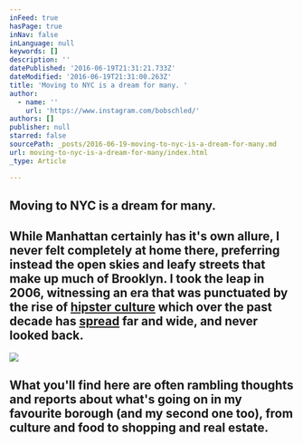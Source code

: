 ```yaml
---
inFeed: true
hasPage: true
inNav: false
inLanguage: null
keywords: []
description: ''
datePublished: '2016-06-19T21:31:21.733Z'
dateModified: '2016-06-19T21:31:00.263Z'
title: 'Moving to NYC is a dream for many. '
author:
  - name: ''
    url: 'https://www.instagram.com/bobschled/'
authors: []
publisher: null
starred: false
sourcePath: _posts/2016-06-19-moving-to-nyc-is-a-dream-for-many.md
url: moving-to-nyc-is-a-dream-for-many/index.html
_type: Article

---
```

## Moving to NYC is a dream for many. 

## While Manhattan certainly has it's own allure, I never felt completely at home there, preferring instead the open skies and leafy streets that make up much of Brooklyn. I took the leap in 2006, witnessing an era that was punctuated by the rise of [hipster culture][0] which over the past decade has [spread][1] far and wide, and never looked back.
![](https://the-grid-user-content.s3-us-west-2.amazonaws.com/0dbe65e7-b78d-494c-b4b0-bae53c1be1f5.jpg)

## What you'll find here are often rambling thoughts and reports about what's going on in my favourite borough (and my second one too), from culture and food to shopping and real estate.

[0]: https://www.theguardian.com/culture/2015/oct/03/hipster-social-phenomenon-commercial-success
[1]: http://m.wsj.net/video/20150915/091415brookleen1/091415brookleen1_v2_ec664k.mp4